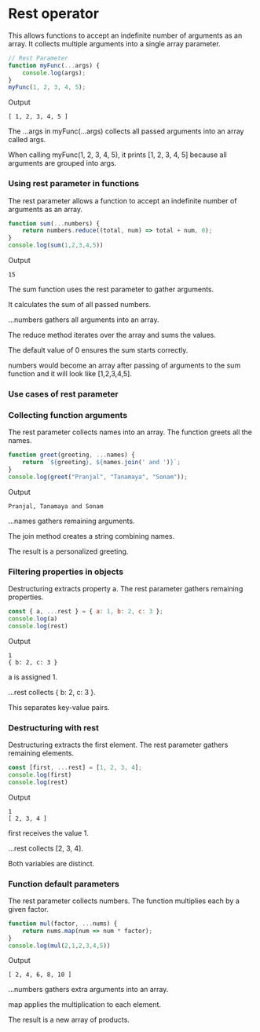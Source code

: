 # Rest operator

This allows functions to accept an indefinite number of arguments as an array. It collects multiple arguments into a single array parameter.
```js
// Rest Parameter
function myFunc(...args) {
    console.log(args);
}
myFunc(1, 2, 3, 4, 5);
```
Output

`[ 1, 2, 3, 4, 5 ]`

The …args in myFunc(…args) collects all passed arguments into an array called args.

When calling myFunc(1, 2, 3, 4, 5), it prints [1, 2, 3, 4, 5] because all arguments are grouped into args.

### Using rest parameter in functions

The rest parameter allows a function to accept an indefinite number of arguments as an array.
```js
function sum(...numbers) {
    return numbers.reduce((total, num) => total + num, 0);
}
console.log(sum(1,2,3,4,5))
```
Output

`15`

The sum function uses the rest parameter to gather arguments. 

It calculates the sum of all passed numbers.

…numbers gathers all arguments into an array.

The reduce method iterates over the array and sums the values.

The default value of 0 ensures the sum starts correctly.

numbers would become an array after passing of arguments to the sum function and it will look like [1,2,3,4,5].
### Use cases of rest parameter

### Collecting function arguments

The rest parameter collects names into an array. The function greets all the names.
```js
function greet(greeting, ...names) {
    return `${greeting}, ${names.join(' and ')}`;
}
console.log(greet("Pranjal", "Tanamaya", "Sonam"));
```
Output

`Pranjal, Tanamaya and Sonam`

…names gathers remaining arguments.

The join method creates a string combining names.

The result is a personalized greeting.

### Filtering properties in objects

Destructuring extracts property a. The rest parameter gathers remaining properties.
```js
const { a, ...rest } = { a: 1, b: 2, c: 3 };
console.log(a)
console.log(rest)
```
Output
```
1
{ b: 2, c: 3 }
```
a is assigned 1.

…rest collects { b: 2, c: 3 }.

This separates key-value pairs.

### Destructuring with rest

Destructuring extracts the first element. The rest parameter gathers remaining elements.
```js
const [first, ...rest] = [1, 2, 3, 4];
console.log(first)
console.log(rest)
```
Output
```
1
[ 2, 3, 4 ]
```
first receives the value 1.

…rest collects [2, 3, 4].

Both variables are distinct.

### Function default parameters

The rest parameter collects numbers. The function multiplies each by a given factor.
```js
function mul(factor, ...nums) {
    return nums.map(num => num * factor);
}
console.log(mul(2,1,2,3,4,5))
```
Output

`[ 2, 4, 6, 8, 10 ]`

…numbers gathers extra arguments into an array.

map applies the multiplication to each element.

The result is a new array of products.